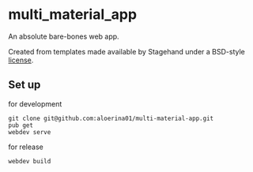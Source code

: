 # multi_material_app

An absolute bare-bones web app.

Created from templates made available by Stagehand under a BSD-style
[license](https://github.com/dart-lang/stagehand/blob/master/LICENSE).

## Set up

for development
```shell
git clone git@github.com:aloerina01/multi-material-app.git
pub get
webdev serve
```

for release
```shell
webdev build
```


